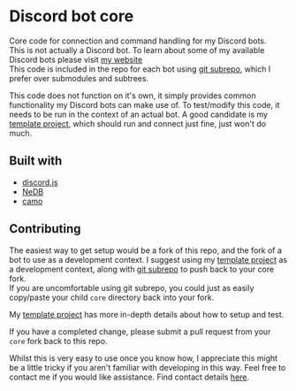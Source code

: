 # Discord bot core

Core code for connection and command handling for my Discord bots.  
This is not actually a Discord bot. To learn about some of my available Discord bots please visit [my website](https://benji7425.github.io/)  
This code is included in the repo for each bot using [git subrepo](https://github.com/ingydotnet/git-subrepo), which I prefer over submodules and subtrees.

This code does not function on it's own, it simply provides common functionality my Discord bots can make use of.
To test/modify this code, it needs to be run in the context of an actual bot.
A good candidate is my [template project](https://github.com/benji7425/discord-bot-template), which should run and connect just fine, just won't do much.

## Built with
- [discord.js](https://discord.js.org/#/)
- [NeDB](https://github.com/louischatriot/nedb)
- [camo](https://github.com/scottwrobinson/camo)

## Contributing

The easiest way to get setup would be a fork of this repo, and the fork of a bot to use as a development context.
I suggest using my [template project](https://github.com/benji7425/discord-bot-template) as a development context, along with [git subrepo](https://github.com/ingydotnet/git-subrepo) to push back to your core fork.  
If you are uncomfortable using git subrepo, you could just as easily copy/paste your child `core` directory back into your fork.

My [template project](https://github.com/benji7425/discord-bot-template) has more in-depth details about how to setup and test.

If you have a completed change, please submit a pull request from your `core` fork back to this repo.

Whilst this is very easy to use once you know how, I appreciate this might be a little tricky if you aren't familiar with developing in this way.
Feel free to contact me if you would like assistance. Find contact details [here](https://benji7425.github.io/contact).
